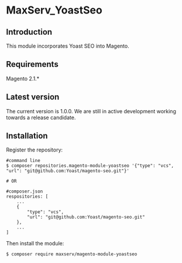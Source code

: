 # MaxServ_YoastSeo

## Introduction
This module incorporates Yoast SEO into Magento. 

## Requirements
Magento 2.1.*

## Latest version
The current version is 1.0.0. 
We are still in active development working towards a release candidate.

## Installation
Register the repository:

```
#command line
$ composer repositories.magento-module-yoastseo '{"type": "vcs", "url": "git@github.com:Yoast/magento-seo.git"}'

# OR

#composer.json
respositories: [
    ...
    {
        "type": "vcs",
        "url": "git@github.com:Yoast/magento-seo.git"
    },
    ...
]
```

Then install the module:

```
$ composer require maxserv/magento-module-yoastseo
```
